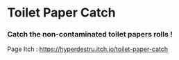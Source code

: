<!-- @format -->

# Toilet Paper Catch

### Catch the non-contaminated toilet papers rolls !

Page Itch : https://hyperdestru.itch.io/toilet-paper-catch

